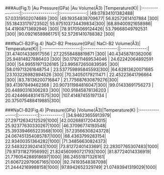 ###Au(Fig.1)
|Au Pressure(GPa) |Au Volume(Å3)	  |Temperature(K)|
|:---------------:|:-----------------:|:-------------:|
|49.07834101382488| 57.03319502074689 |300|
|49.19354838709677| 56.82572614107884 |300|
|55.18433179723502| 55.975103734439834|300|
|68.89400921658986| 54.41908713692946 |300|
|78.91705069124426| 53.79668049792531 |300|
|90.09216589861751| 52.57261410788382 |300|


###NaCl-B2(Fig.4)
|NaCl-B2 Pressure(GPa)|	NaCl-B2 Volume(Å3)|	Temperature(K)|	
|:-------------------:|:-----------------:|:-------------:|
|31.474014336917556   | 27.22558488819871 |300|
|40.43458781362006    |25.94814827886403  |300|
|50.179211469534046   | 24.62242064892591 |300|
|54.99551971326165    |23.995672650839595 |300|
|58.019713261648754   | 23.537759895845593|300|
|64.62813620071685    |23.103226982894526 |300|
|70.34050179211471    | 22.45223641796664 |300|
|83.78136200716847    | 21.775687630879276|300|
|93.41397849462368    | 20.907311984816047|300|
|99.01433691756273    | 20.44890316306283 |300|
|100.91845878136203   | 20.424466483141575|300|
|107.41487455197134   | 20.375075488419885|300|


###NaCl-B2(Fig.4)
|Pressure(GPa)	  |Volume(Å3)|Temperature(K)
|:---------------:|:---------:|:-----------:|
|34.94623655913979| 27.29712634212529|1000|
|42.002688172043015| 25.92377630330267|1000|
|46.37096774193548| 25.393394665223568|1000|
|57.23566308243728| 24.067451354085787|1000|
|68.4363799283154| 22.93400351364282|1000|
|71.34856630824373| 22.5483223924143|1000|
|73.81272401433691| 22.28307765307483|1000|
|79.97311827956992| 21.824560990721793|1000|
|81.87724014336919| 21.776054288918697|1000|
|86.24551971326161| 21.606722979067165|1000|
|92.74193548387098| 21.24442169988158|1000|
|97.8942652329749| 21.07493941319029|1000|

